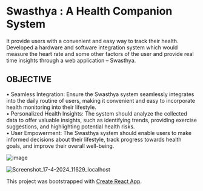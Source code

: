 # Swasthya : A Health Companion System
It provide users with a convenient and easy way to track their health.
Developed a hardware and software integration system which would measure the heart rate and some other factors  of the user and provide real time insights through a web application – Swasthya.

## OBJECTIVE

•	Seamless Integration: Ensure the Swasthya system seamlessly integrates into the daily routine of users, making it convenient and easy to incorporate health monitoring into their lifestyle.\
•	Personalized Health Insights: The system should analyze the collected data to offer valuable insights, such as identifying trends, providing exercise suggestions, and highlighting potential health risks.\
•	User Empowerment: The Swasthya system should enable users to make informed decisions about their lifestyle, track progress towards health goals, and improve their overall well-being.

![image](https://github.com/ShivamRani/Swasthya/assets/83000202/8bf92741-1ab2-4a6a-bb7e-02d003fbdb59)

![Screenshot_17-4-2024_11629_localhost](https://github.com/ShivamRani/Swasthya/assets/83000202/7d8661dd-3652-4867-9590-9b19c9211ddf)

This project was bootstrapped with [Create React App](https://github.com/facebook/create-react-app).
